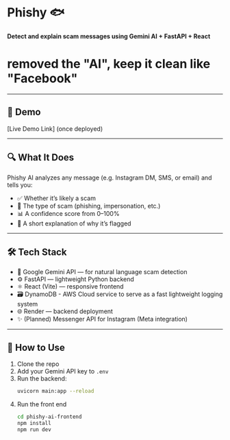 # Phishy 🐟

**Detect and explain scam messages using Gemini AI + FastAPI + React**


# removed the "AI", keep it clean like "Facebook"

---

## 🚀 Demo
[Live Demo Link] (once deployed)

---

## 🔍 What It Does

Phishy AI analyzes any message (e.g. Instagram DM, SMS, or email) and tells you:
- ✅ Whether it’s likely a scam
- 🧠 The type of scam (phishing, impersonation, etc.)
- 📊 A confidence score from 0–100%
- 📄 A short explanation of why it’s flagged

---

## 🛠 Tech Stack

- 🧠 Google Gemini API — for natural language scam detection
- ⚙️ FastAPI — lightweight Python backend
- ⚛️ React (Vite) — responsive frontend
- 🗃️ DynamoDB - AWS Cloud service to serve as a fast lightweight logging system
- 🌐 Render — backend deployment
- ✨ (Planned) Messenger API for Instagram (Meta integration)

---

## 🧪 How to Use

1. Clone the repo
2. Add your Gemini API key to `.env`
3. Run the backend:
   ```bash
   uvicorn main:app --reload
4. Run the front end
    ```bash
   cd phishy-ai-frontend
    npm install
    npm run dev

